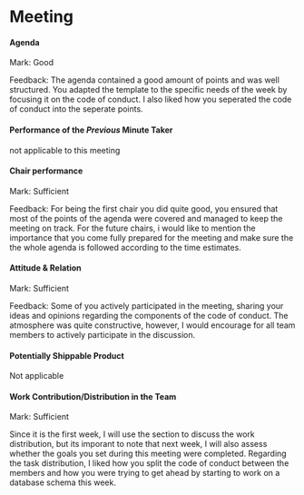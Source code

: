 # Meeting 


#### Agenda 
Mark: Good

Feedback:
The agenda contained a good amount of points and was well structured. You adapted the template to the specific needs of the week by focusing it on the code of conduct. I also liked how you seperated the code of conduct into the seperate points. 



#### Performance of the *Previous* Minute Taker
not applicable to this meeting


#### Chair performance
Mark: Sufficient

Feedback: 
For being the first chair you did quite good, you ensured that most of the points of the agenda were covered and managed to keep the meeting on track. For the future chairs, i would like to mention the importance that you come fully prepared for the meeting and make sure the the whole agenda is followed according to the time estimates.



#### Attitude & Relation


Mark: Sufficient

Feedback: 
Some of you actively participated in the meeting, sharing your ideas and opinions regarding the components of the code of conduct. The atmosphere was quite constructive, however, I would encourage for all team members to actively participate in the discussion.



#### Potentially Shippable Product
Not applicable


#### Work Contribution/Distribution in the Team
Mark: Sufficient

Since it is the first week, I will use the section to discuss the work distribution, but its imporant to note that next week, I will also assess whether the goals you set during this meeting were completed. Regarding the task distribution, I liked how you split the code of conduct between the members and how you were trying to get ahead by starting to work on a database schema this week. 


